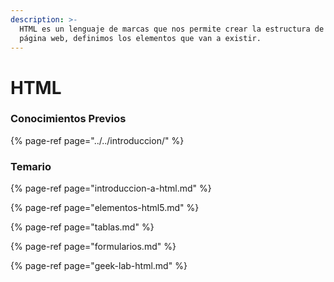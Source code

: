 ```yaml
---
description: >-
  HTML es un lenguaje de marcas que nos permite crear la estructura de una
  página web, definimos los elementos que van a existir.
---
```


# HTML

### Conocimientos Previos

{% page-ref page="../../introduccion/" %}

### Temario

{% page-ref page="introduccion-a-html.md" %}

{% page-ref page="elementos-html5.md" %}

{% page-ref page="tablas.md" %}

{% page-ref page="formularios.md" %}

{% page-ref page="geek-lab-html.md" %}



